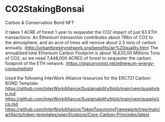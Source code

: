 # CO2StakingBonsai
Carbon &amp; Conservation Bond NFT

It takes 1 ACRE of forest 1 year to sequester the CO2 impact of just 63 ETH transactions. 
An Ethereum transaction contributes about 79lbs of CO2 to the atmosphere, and an acre of trees will remove about 2.5 tons of carbon annually. (http://urbanforestrynetwork.org/benefits/air%20quality.htm)
The annualized total Ethereum Carbon Footprint is about 18,620,00 Millions Tons of CO2, so we need 7,448,000 ACRES of forest to sequester the carbon footprint of the ETH network. (https://digiconomist.net/ethereum-energy-consumption)

Used the following InterWork Alliance resources for the ERC721 Carbon BOND Template:
https://github.com/InterWorkAlliance/Sustainability/blob/main/vem/supply/ep.md
https://github.com/InterWorkAlliance/Sustainability/blob/main/vem/supply/ccp.md
https://github.com/InterWorkAlliance/TokenTaxonomyFramework/tree/main/artifacts/token-templates/specifications/Core-Carbon-Principles/latest
